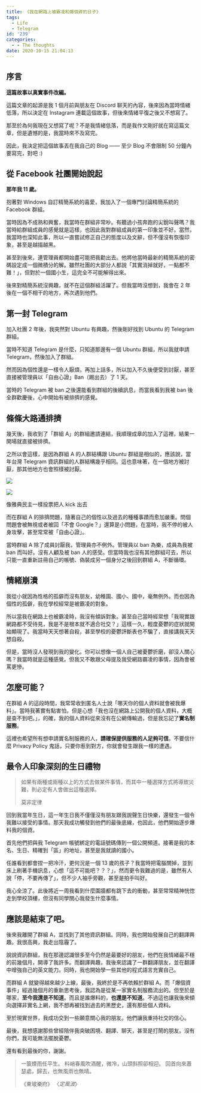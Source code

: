 ```yaml
---
title: 《我在網路上被霸凌和爆個資的日子》
tags:
  - Life
  - Telegram
id: '239'
categories:
  - - The thoughts
date: 2020-10-15 21:04:13
---
```


## 序言

**這篇故事以真實事件改編。**

這篇文章的起源是我 1 個月前與朋友在 Discord 聊天的內容，後來因為當時情緒低落，所以決定在 Instagram 連載這個故事，但後來情緒平復之後又不想寫了。

那至於為何我現在又想寫了呢？不是我情緒低落，而是我作文剛好就在寫這篇文章，但是遺憾的是，我當時來不及寫完。

因此，我決定把這個故事丟在我自己的 Blog —— 至少 Blog 不會限制 50 分鐘內要寫完，對吧 :)
<!-- more -->
## 從 Facebook 社團開始說起

**那年我 11 歲。**

抱著對 Windows 自訂精簡系統的喜愛，我加入了一個專門討論精簡系統的 Facebook 群組。

當時因為不成熟和興奮，我當時在群組非常吵。有聽過小孩奔跑的尖銳叫聲嗎？我當時給群組成員的感覺就是這樣，也因此我對群組成員的第一印象並不好。當然，我當時也深知此事，所以一直嘗試修正自己的態度以及文辭，但不僅沒有恢復印象，甚至是越描越黑。

甚至到後來，連管理員都開始盡可能把我勸出去。他將他當時最新的精簡系統的密碼設定成一個微積分的解。雖然社團的大部分人都說「其實消掉就好，一點都不難！」，但對於一個國小生，這完全不可能解得出來。

後來對精簡系統沒興趣，就不在這個群組活躍了。但我當時沒想到，我會在 2 年後在一個不相干的地方，再次遇到他們。

## 第一封 Telegram

加入社團 2 年後，我突然對 Ubuntu 有興趣，然後剛好找到 Ubuntu 的 Telegram 群組。

當時不知道 Telegram 是什麼，只知道那邊有一個 Ubuntu 群組，所以我就申請 Telegram，然後加入了群組。

然而因為個性還是一樣令人厭煩，再加上話多，所以加入不久後便受到討厭，甚至直接被管理員以「自由心證」Ban（踢出去）了 1 天。

當時的 Telegram 被 ban 之後還能看到群組的後續訊息，而當我看到我被 ban 後全群歡慶後，心中開始有被排擠的感覺。

## 條條大路通排擠

幾天後，我收到了「群組 A」的群組邀請連結，我順理成章的加入了這裡，結果一開場就直接被排擠。

之所以會這樣，是因為群組 A 的人群結構跟 Ubuntu 群組是相似的，應該說，當年台灣 Telegram 資訊群組的人群結構幾乎相同。這也意味著，在一個地方被討厭，那其他地方也會照樣被討厭。

![](https://blog.pan93.tk/wp-content/uploads/2020/10/image.png)

![](https://blog.pan93.tk/wp-content/uploads/2020/10/image-1.png)

像雅典民主一樣投票把人 kick 出去

而在群組 A 的排擠問題，隨著自己的個性以及過去的種種事蹟而愈加嚴重。問個問題會被無視或者被回「不會 Google？」還算是小問題，在當時，我不停的被人身攻擊，甚至常常被「自由心證」。

當時群組 A 除了成員討厭我，管理員亦不例外。管理員以 ban 為樂，成員為我被 ban 而叫好。沒有人顧及被 ban 人的感受。但當時我也沒有其他群組可去，所以只能一直重新註冊自己的帳號、偽裝成另一個身分之後回到群組 A，不斷循環。

## 情緒崩潰

我從小就因為性格的孤僻而沒有朋友，幼稚園、國小、國中，毫無例外。而也因為個性的孤僻，我在學校經常是被霸凌的對象。

所以當我在網路上也被霸凌時，我沒有傾訴對象。甚至自己當時經常想「我現實跟網路都不受待見，我是不是根本就不適合社交？」這樣一久，輕度憂鬱的症狀就開始顯現了。我當時天天想著自殺，甚至學校的憂鬱評斷表也不騙了，直接講我天天想自殺。

但是，當時沒人發現到我的變化。你可以想像一個人自己被憂鬱折磨，卻沒人關心嗎？我當時就是這種感覺。但我又不敢跟父母提及我受網路霸凌的事情，因為會被罵更慘。

## 怎麼可能？

在群組 A 的這段時間，我常常收到匿名人士說「哪天你的個人資料就會被我爆料」。當時我著實有點害怕，但是心想「我也沒在網路上公開我的個人資料，大概是查不到吧。」，的確，我的個人資料從來沒有在公網傳輸過，但是我忘記了**實名制服務**。

這裡也希望所有想申請實名制服務的人，**請確保提供服務的人足夠可信**。不要信什麼 Privacy Policy 鬼話，只要你惹到對方，你就會發生跟我一樣的遭遇。

## 最令人印象深刻的生日禮物

> 如果有兩種或兩種以上的方式去做某件事情，而其中一種選擇方式將導致災難，則必定有人會做出這種選擇。
> 
> 莫非定律

回到我當年生日，這一年生日我不僅僅沒有朋友跟我說聲生日快樂，還發生一個令我難以接受的事情。那天我成功觸發到他們的最後底線，也因此，他們開始逐步爆料我的個資。

首先他們把與我 Telegram 帳號綁定的電話號碼傳到一個公開頻道。接著是我的本名、生日、精確到「區」的地址，甚至是我就讀的國小。

任誰看到都會捏一把冷汗，更何況是一個 13 歲的孩子？我當時把電腦關掉，並到床上刷著手機訊息，心想「這不可能吧？？？」，然而更令我難過的是，雖然有人說「停，不要再傳了」，但不少人袖手旁觀，甚至是拍手叫好。

我心全涼了。此後將近一周我看到什麼圍牆都有跳下去的衝動，甚至常常精神恍惚走到學校頂樓，但沒有同學關心我發生什麼事情。

## 應該是結束了吧。

後來我離開了群組 A，並找到了其他資訊群組。同時，我也開始發展自己的翻譯興趣。我很高興，我走出陰霾了。

說說資訊群組，我在那邊認識很多至今仍然是最要好的朋友，他們在我情緒最不穩的前幾個月，開導了我許多。而翻譯興趣，我後來認識了一群翻譯朋友，並在翻譯中增強自己的英文能力。同時，我也開始學一些其他的程式語言充實自己。

而群組 A 就變得越來越少上線，最後，我終於是不再依賴於群組 A。而「爆個資事件」經過幾個月的重新思考後，我認為是從某一家實名制服務流出的。但至於是哪家，**至今我還是不知道**。而且是誰爆料的，**也還是不知道**。不過這也讓我後來傾向選擇非實名上網，我不想再被找到過去的黑歷史，還有那些個人資料。

至於現實世界，我成功交到一些願意關心我的朋友。他們讓我重持社交的信心。

最後，我想感謝那些曾經陪伴我突破困境、翻譯、聊天，甚至是打鬧的朋友。沒有你們，我可能無法擺脫憂鬱。

還有看到最後的你，謝謝。

> 一簑煙雨任平生。 料峭春風吹酒醒，微冷，山頭斜照卻相迎。 回首向來蕭瑟處，歸去，也無風雨也無晴。
> 
> 《東坡樂府》 〈_定風波_〉